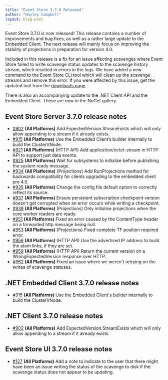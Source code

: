 ```yaml
---
title: "Event Store 3.7.0 Released"
author: "Hayley Campbell"
layout: blog-post
---
```


Event Store 3.7.0 is now released! This release contains a number of improvements and bug fixes, as well as a rather large update to the Embedded Client. The next release will mainly focus on improving the stability of projections in preparation for version 4.0.

Included in this release is a fix for an issue affecting scavenges where Event Store failed to write scavenge status updates to the scavenge history stream, which resulted in errors in the logs. We have added a new command to the Event Store CLI tool which will clean up the scavenge streams and remove this error. If you were affected by this issue, get the updated tool from the [downloads page](https://geteventstore.com/downloads/).

There is also an accompanying update to the .NET Client API and the Embedded Client. These are now in the NuGet gallery.

## Event Store Server 3.7.0 release notes

- [#902](https://github.com/EventStore/EventStore/pull/902) **(All Platforms)** Add ExpectedVersion.StreamExists which will only allow appending to a stream if it already exists.
- [#915](https://github.com/EventStore/EventStore/pull/915) **(All Platforms)** Use the Embedded Client’s builder internally to build the ClusterVNode.
- [#921](https://github.com/EventStore/EventStore/pull/921) **(All Platforms)** (HTTP API) Add application/octet-stream in HTTP API to support just data events.
- [#925](https://github.com/EventStore/EventStore/pull/925) **(All Platforms)** Wait for subsystems to initialise before publishing the system ready message.
- [#934](https://github.com/EventStore/EventStore/pull/934) **(All Platforms)** (Projections) Add RunProjections method for backwards compatibility for clients upgrading to the embedded client pre 4.0.
- [#935](https://github.com/EventStore/EventStore/pull/935) **(All Platforms)** Change the config file default option to correctly reflect its source.
- [#937](https://github.com/EventStore/EventStore/pull/937) **(All Platforms)** Ensure persistent subscription checkpoint version doesn't get corrupted when an error occurs while writing a checkpoint.
- [#938](https://github.com/EventStore/EventStore/pull/938) **(All Platforms)** (Projections) Only initialise projections when the core worker readers are ready.
- [#951](https://github.com/EventStore/EventStore/pull/951) **(All Platforms)** Fixed an error caused by the ContentType header on a forwarded http message being null.
- [#953](https://github.com/EventStore/EventStore/pull/953) **(All Platforms)** (Projections) Fixed complete TF position required error.
- [#956](https://github.com/EventStore/EventStore/pull/956) **(All Platforms)** (HTTP API) Use the advertised IP address to build the atom links, if they are set.
- [#959](https://github.com/EventStore/EventStore/pull/959) **(All Platforms)** (HTTP API) Return the current version on a WrongExpectedVersion response over HTTP.
- [#962](https://github.com/EventStore/EventStore/pull/962) **(All Platforms)** Fixed an issue where we weren't retrying on the writes of scavenge statuses.

## .NET Embedded Client 3.7.0 release notes

- [#915](https://github.com/EventStore/EventStore/pull/915) **(All Platforms)** Use the Embedded Client's builder internally to build the ClusterVNode.

## .NET Client 3.7.0 release notes

- [#902](https://github.com/EventStore/EventStore/pull/902) **(All Platforms)** Add ExpectedVersion.StreamExists which will only allow appending to a stream if it already exists.

## Event Store UI 3.7.0 release notes

- [#127](https://github.com/EventStore/EventStore.UI/pull/127) **(All Platforms)** Add a note to indicate to the user that there might have been an issue writing the status of the scavenge to disk if the scavenge status does not appear to be updating.